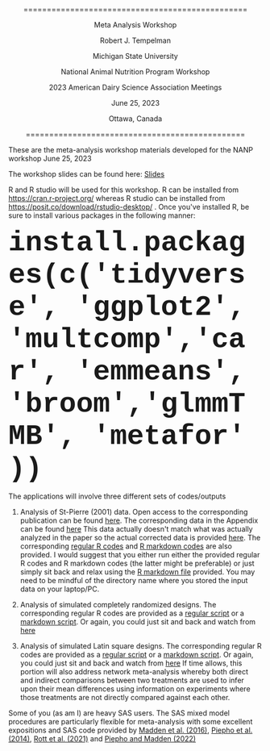<p style="text-align: center;"> ================================================ </p>
<p style="text-align: center;"> Meta Analysis Workshop</p>
<p style="text-align: center;"> Robert J. Tempelman </p>
<p style="text-align: center;"> Michigan State University </p>
<p style="text-align: center;"> National Animal Nutrition Program Workshop</p>
<p style="text-align: center;"> 2023 American Dairy Science Association Meetings</p>
<p style="text-align: center;"> June 25, 2023</p>
<p style="text-align: center;"> Ottawa, Canada</p>
<p style="text-align: center;"> =============================================== </p>


These are the meta-analysis workshop materials developed for the NANP workshop June 25, 2023

The workshop slides can be found here:  [Slides](https://github.com/Tempelman/Meta_analysis/blob/main/TEMPELMAN_META_ANALYSIS.pdf) 

R and R studio will be used for this workshop.  R can be installed from https://cran.r-project.org/ whereas R studio can be installed from https://posit.co/download/rstudio-desktop/ .  Once you've installed R, be sure to install various packages in the following manner:

**<span style="font-family:courier; font-size:4em;">install.packages(c('tidyverse', 'ggplot2', 'multcomp','car', 'emmeans', 'broom','glmmTMB', 'metafor' ))</span>**

The applications will involve three different sets of codes/outputs

1. Analysis of St-Pierre (2001) data.  Open access to the corresponding publication can be found [here](https://pubmed.ncbi.nlm.nih.gov/11352149/).  The corresponding data in the Appendix can be found [here](https://github.com/Tempelman/Meta_analysis/blob/main/Dataregs2.csv) This data actually doesn't match what was actually analyzed in the paper so the actual corrected data is provided [here](https://github.com/Tempelman/Meta_analysis/blob/main/Dataregscorrected.csv).  The corresponding [regular R codes](https://github.com/Tempelman/Meta_analysis/blob/main/StPierre.R) and [R markdown codes](https://github.com/Tempelman/Meta_analysis/blob/main/StPierre.Rmd) are also provided.  I would suggest that you either run either the provided regular R codes and R markdown codes (the latter might be preferable) or just simply sit back and relax using the [R markdown file](https://rpubs.com/TEMPELMAN/1051562) provided.  You may need to be mindful of the directory name where you stored the input data on your laptop/PC.

2. Analysis of simulated completely randomized designs. The corresponding regular R codes are provided as a [regular script](https://github.com/Tempelman/Meta_analysis/blob/main/CRD_study.R) or a [markdown script](https://github.com/Tempelman/Meta_analysis/blob/main/CRD_study.Rmd).  Or again, you could just sit and back and watch from [here](https://rpubs.com/TEMPELMAN/1054063)

3. Analysis of simulated Latin square designs. The corresponding regular R codes are provided as a [regular script](https://github.com/Tempelman/Meta_analysis/blob/main/Latin_square.R) or a [markdown script](https://github.com/Tempelman/Meta_analysis/blob/main/Latin_square.Rmd).  Or again, you could just sit and back and watch from [here](https://rpubs.com/TEMPELMAN/1055615)  If time allows, this portion will also address network meta-analysis whereby both direct and indirect comparisons between two treatments are used to infer upon their mean differences using information on experiments where those treatments are not directly compared against each other.   

Some of you (as am I) are heavy SAS users.  The SAS mixed model procedures are particularly flexible for meta-analysis with some excellent expositions and SAS code provided by [Madden et al. (2016)](https://pubmed.ncbi.nlm.nih.gov/27111798/), [Piepho et al. (2014)](https://pubmed.ncbi.nlm.nih.gov/25410043/), [Rott et al. (2021)](https://pubmed.ncbi.nlm.nih.gov/34245227/) and [Piepho and Madden (2022)](https://pubmed.ncbi.nlm.nih.gov/35638104/)  

